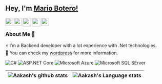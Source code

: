## Hey, I'm [Mario Botero!](https://www.linkedin.com/in/mariobot/) 

<a href="https://www.twitch.tv/mariobot/">
  <img align="left" width="24px" src="https://cdn.jsdelivr.net/npm/simple-icons@v3/icons/twitch.svg"  />
</a>
<a href="https://www.linkedin.com/in/mariobot/">
  <img align="left" width="24px" src="https://cdn.jsdelivr.net/npm/simple-icons@v3/icons/linkedin.svg"  />
</a>
<a href="https://twitter.com/mariobot">
  <img align="left" width="26px" src="https://cdn.jsdelivr.net/npm/simple-icons@v3/icons/twitter.svg" />
</a>
<a href="https://mariobot.wordpress.com/">
  <img align="left" width="26px" src="https://cdn.jsdelivr.net/npm/simple-icons@v3/icons/wordpress.svg" />
</a>
<a href="https://www.facebook.com/mariobotpage">
  <img align="left" width="24px" src="https://cdn.jsdelivr.net/npm/simple-icons@v3/icons/facebook.svg"  />
</a>

<br />

### About Me 🚀
⚡ I’m a Backend developer with a lot experience with .Net technologies. </br>
💬 You can check my [wordpress](https://mariobot.wordpress.com/) for more information. </br>

![C#](https://img.shields.io/badge/.NET-612078?style=flat-square&logo=.net)
![ASP.NET Core](https://img.shields.io/badge/asp.net%20core-8045C5?style=flat-square&logo=visual%20studio)
![Microsoft Azure](https://img.shields.io/badge/Azure-232F7E?style=flat-square&logo=microsoft-azure)
![Microsoft SQL SErver](https://img.shields.io/badge/Microsoft_SQL_Server-CC2927?style=flat-square&logo=microsoft-sql-server)

| ![Aakash's github stats](https://github-readme-stats-sigma-five.vercel.app/api?username=mariobot&show_icons=true&hide_border=true)  | ![Aakash's Language stats](https://github-readme-stats-eight-theta.vercel.app/api/top-langs/?username=mariobot&hide=java&layout=compact&langs_count=8&hide_border=true)  |
|---|---|

<br />
